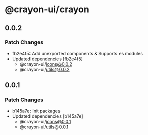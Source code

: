 # @crayon-ui/crayon

## 0.0.2

### Patch Changes

- fb2e4f5: Add unexported components & Supports es modules
- Updated dependencies [fb2e4f5]
  - @crayon-ui/icons@0.0.2
  - @crayon-ui/utils@0.0.2

## 0.0.1

### Patch Changes

- b145a7e: Init packages
- Updated dependencies [b145a7e]
  - @crayon-ui/icons@0.0.1
  - @crayon-ui/utils@0.0.1
